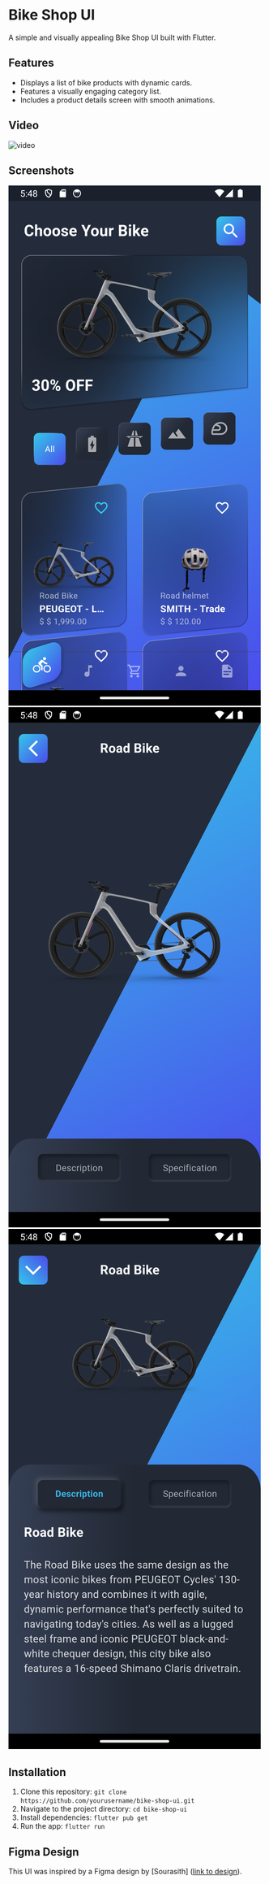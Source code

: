 # Bike Shop UI

A simple and visually appealing Bike Shop UI built with Flutter.

## Features

- Displays a list of bike products with dynamic cards.
- Features a visually engaging category list.
- Includes a product details screen with smooth animations.

## Video

![video](screenshots/bike_shop_ui.gif)

## Screenshots

![screenshot](screenshots/home.png)
![screenshot](screenshots/product_details_1.png)
![screenshot](screenshots/product_details_2.png)

## Installation

1. Clone this repository: `git clone https://github.com/yourusername/bike-shop-ui.git`
2. Navigate to the project directory: `cd bike-shop-ui`
3. Install dependencies: `flutter pub get`
4. Run the app: `flutter run`

## Figma Design

This UI was inspired by a Figma design by [Sourasith] ([link to design](https://www.figma.com/community/file/1149336740234053658)).
